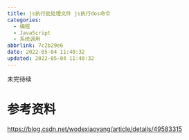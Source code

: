 ```yaml
---
title: js执行批处理文件 js执行dos命令
categories:
  - 编程
  - JavaScript
  - 系统调用
abbrlink: 7c2b29e6
date: 2022-05-04 11:40:32
updated: 2022-05-04 11:40:32
---
```

未完待续
# 参考资料
https://blog.csdn.net/wodexiaoyang/article/details/49583315
